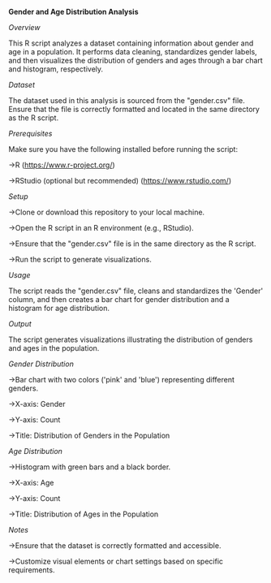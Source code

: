 **Gender and Age Distribution Analysis**

_Overview_

This R script analyzes a dataset containing information about gender and age in a population. It performs data cleaning, standardizes gender labels, and then visualizes the distribution of genders and ages through a bar chart and histogram, respectively.

_Dataset_

The dataset used in this analysis is sourced from the "gender.csv" file. Ensure that the file is correctly formatted and located in the same directory as the R script.

_Prerequisites_

Make sure you have the following installed before running the script:

->R (https://www.r-project.org/)

->RStudio (optional but recommended) (https://www.rstudio.com/)


_Setup_

->Clone or download this repository to your local machine.

->Open the R script in an R environment (e.g., RStudio).

->Ensure that the "gender.csv" file is in the same directory as the R script.

->Run the script to generate visualizations.

_Usage_

The script reads the "gender.csv" file, cleans and standardizes the 'Gender' column, and then creates a bar chart for gender distribution and a histogram for age distribution.

_Output_

The script generates visualizations illustrating the distribution of genders and ages in the population.

_Gender Distribution_

->Bar chart with two colors ('pink' and 'blue') representing different genders.

->X-axis: Gender

->Y-axis: Count

->Title: Distribution of Genders in the Population


_Age Distribution_

->Histogram with green bars and a black border.

->X-axis: Age

->Y-axis: Count

->Title: Distribution of Ages in the Population

_Notes_

->Ensure that the dataset is correctly formatted and accessible.

->Customize visual elements or chart settings based on specific requirements.
